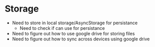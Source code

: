 # Storage

* Need to store in local storage/AsyncStorage for persistance
  * Need to check if can use for persistance
* Need to figure out how to use google drive for storing files
* Need to figure out how to sync across devices using google drive